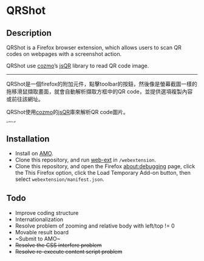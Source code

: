 # QRShot

## Description

QRShot is a Firefox browser extension, which allows users to scan QR codes on webpages with a screenshot action.

QRShot use [cozmo](https://github.com/cozmo)’s [jsQR](https://github.com/cozmo/jsQR) library to read QR code image.

----------

QRShot是一個firefox的附加元件，點擊toolbar的按鈕，然後像是螢幕截圖一樣的拖移滑鼠擷取畫面，就會自動解析擷取方框中的QR code，並提供選項複製內容或前往該網址。

QRShot使用[cozmo](https://github.com/cozmo)的[jsQR](https://github.com/cozmo/jsQR)庫來解析QR code圖片。

<img src="src/demo.gif" alt="demo.gif" style="zoom: 33%;"/>

## Installation

- Install on [AMO](https://addons.mozilla.org/firefox/addon/qrshot/).
- Clone this repository, and run [web-ext](https://www.npmjs.com/package/web-ext) in `/webextension`. 
- Clone this repository, and open the Firefox [about:debugging](https://developer.mozilla.org/en-US/docs/Tools/about:debugging) page, click the This Firefox option, click the Load Temporary Add-on  button, then select `webextension/manifest.json`.

## Todo

- Improve coding structure
- Internationalization
- Resolve problem of zooming and relative body with left/top != 0
- Movable result board
- ~Submit to AMO~
- ~~Resolve the CSS interfere problem~~
- ~~Resolve re-execute content script problem~~